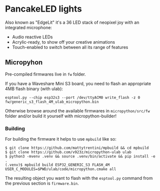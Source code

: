 # PancakeLED lights

Also known as "EdgeLit" it's a 36 LED stack of neopixel joy with an integrated microphone:

* Audio reactive LEDs
* Acrylic-ready, to show off your creative animations
* Touch-enabled to switch between all its range of features

## Micropyhon

Pre-compiled firmwares live in `fw` folder.

If you have a Waveshare Mini S3 board, you need to flash an appropriate 4MB flash binary (with ulab):

```
esptool.py --chip esp32s3 --port /dev/ttyACM0 write_flash -z 0 fw/generic_s3_flash_4M_ulab_micropython.bin
```

Otherwise browse around the available firmwares in `micropython/src/fw` folder and/or build it yourself with micropython-builder!

### Building

For building the firmware it helps to use `mpbuild` like so:

```
$ git clone https://github.com/mattytrentini/mpbuild && cd mpbuild
$ git clone https://github.com/v923z/micropython-ulab ulab
$ python3 -mvenv .venv && source .venv/bin/activate && pip install -e .
(.venv)$ mpbuild build ESP32_GENERIC_S3 FLASH_4M USER_C_MODULES=$PWD/ulab/code/micropython.cmake all
```

The resulting object you want to flash with the `esptool.py` command from the previous section is `firmware.bin`.
